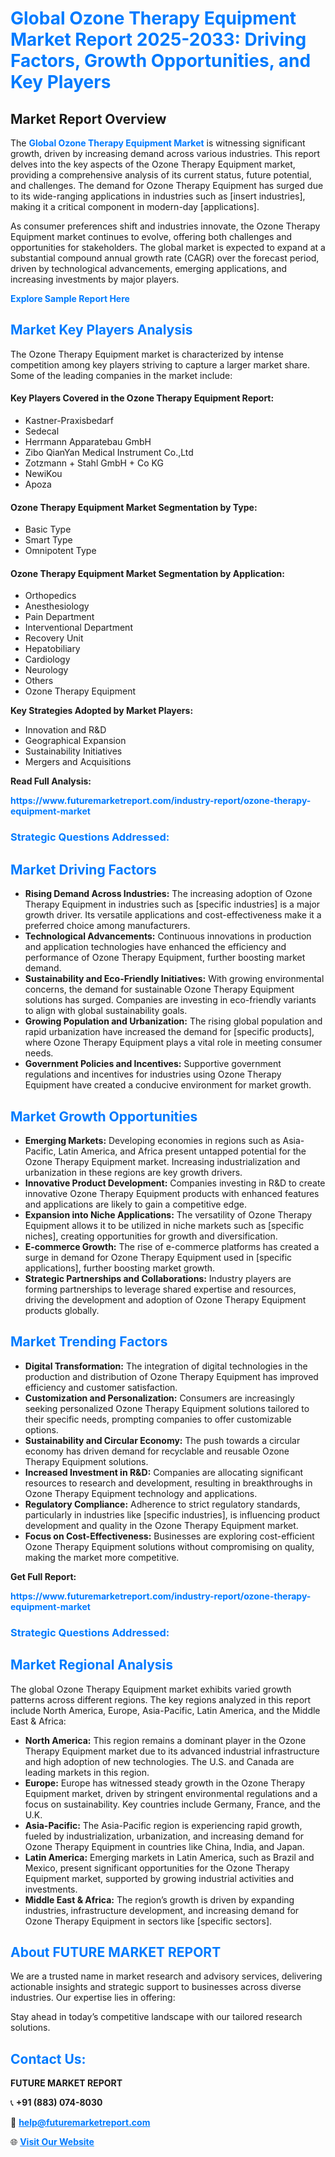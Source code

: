 <h1 style="color: #007BFF;">Global Ozone Therapy Equipment Market Report 2025-2033: Driving Factors, Growth Opportunities, and Key Players</h1>

<section id="overview">
<h2>Market Report Overview</h2>
<p>The <a href="https://www.futuremarketreport.com/industry-report/ozone-therapy-equipment-market" style="color: #007BFF; text-decoration: none;"><strong>Global Ozone Therapy Equipment Market</strong></a> is witnessing significant growth, driven by increasing demand across various industries. This report delves into the key aspects of the Ozone Therapy Equipment market, providing a comprehensive analysis of its current status, future potential, and challenges. The demand for Ozone Therapy Equipment has surged due to its wide-ranging applications in industries such as [insert industries], making it a critical component in modern-day [applications].</p>
<p>As consumer preferences shift and industries innovate, the Ozone Therapy Equipment market continues to evolve, offering both challenges and opportunities for stakeholders. The global market is expected to expand at a substantial compound annual growth rate (CAGR) over the forecast period, driven by technological advancements, emerging applications, and increasing investments by major players.</p>
</section>

<section id="overview">
<p><a href="https://www.futuremarketreport.com/request-sample/reportId=124909" style="color: #007BFF; text-decoration: none;"><strong>Explore Sample Report Here</strong></a></p>
</section>

<section id="key-players">
<h2 style="color: #007BFF;">Market Key Players Analysis</h2>
<p>The Ozone Therapy Equipment market is characterized by intense competition among key players striving to capture a larger market share. Some of the leading companies in the market include:</p>
<h4>Key Players Covered in the Ozone Therapy Equipment Report:</h4>
<ul><li>Kastner-Praxisbedarf</li><li>Sedecal</li><li>Herrmann Apparatebau GmbH</li><li>Zibo QianYan Medical Instrument Co.,Ltd</li><li>Zotzmann + Stahl GmbH + Co KG</li><li>NewiKou</li><li>Apoza</li></ul>
<h4>Ozone Therapy Equipment Market Segmentation by Type:</h4>
<ul><li>Basic Type</li><li>Smart Type</li><li>Omnipotent Type</li></ul>

<h4>Ozone Therapy Equipment Market Segmentation by Application:</h4>
<ul><li>Orthopedics</li><li>Anesthesiology</li><li>Pain Department</li><li>Interventional Department</li><li>Recovery Unit</li><li>Hepatobiliary</li><li>Cardiology</li><li>Neurology</li><li>Others</li><li>Ozone Therapy Equipment</li></ul>
<p><strong>Key Strategies Adopted by Market Players:</strong></p>
<ul>
<li>Innovation and R&D</li>
<li>Geographical Expansion</li>
<li>Sustainability Initiatives</li>
<li>Mergers and Acquisitions</li>
</ul>
</section>

<section>
<p><strong>Read Full Analysis: </strong></p><a href="https://www.futuremarketreport.com/industry-report/ozone-therapy-equipment-market" style="color: #007BFF; text-decoration: none;"><strong>https://www.futuremarketreport.com/industry-report/ozone-therapy-equipment-market</strong></a>
<h3 style="color: #007BFF;">Strategic Questions Addressed:</h3>
</section>

<section id="driving-factors">
<h2 style="color: #007BFF;">Market Driving Factors</h2>
<ul>
<li><strong>Rising Demand Across Industries:</strong> The increasing adoption of Ozone Therapy Equipment in industries such as [specific industries] is a major growth driver. Its versatile applications and cost-effectiveness make it a preferred choice among manufacturers.</li>
<li><strong>Technological Advancements:</strong> Continuous innovations in production and application technologies have enhanced the efficiency and performance of Ozone Therapy Equipment, further boosting market demand.</li>
<li><strong>Sustainability and Eco-Friendly Initiatives:</strong> With growing environmental concerns, the demand for sustainable Ozone Therapy Equipment solutions has surged. Companies are investing in eco-friendly variants to align with global sustainability goals.</li>
<li><strong>Growing Population and Urbanization:</strong> The rising global population and rapid urbanization have increased the demand for [specific products], where Ozone Therapy Equipment plays a vital role in meeting consumer needs.</li>
<li><strong>Government Policies and Incentives:</strong> Supportive government regulations and incentives for industries using Ozone Therapy Equipment have created a conducive environment for market growth.</li>
</ul>
</section>

<section id="growth-opportunities">
<h2 style="color: #007BFF;">Market Growth Opportunities</h2>
<ul>
<li><strong>Emerging Markets:</strong> Developing economies in regions such as Asia-Pacific, Latin America, and Africa present untapped potential for the Ozone Therapy Equipment market. Increasing industrialization and urbanization in these regions are key growth drivers.</li>
<li><strong>Innovative Product Development:</strong> Companies investing in R&D to create innovative Ozone Therapy Equipment products with enhanced features and applications are likely to gain a competitive edge.</li>
<li><strong>Expansion into Niche Applications:</strong> The versatility of Ozone Therapy Equipment allows it to be utilized in niche markets such as [specific niches], creating opportunities for growth and diversification.</li>
<li><strong>E-commerce Growth:</strong> The rise of e-commerce platforms has created a surge in demand for Ozone Therapy Equipment used in [specific applications], further boosting market growth.</li>
<li><strong>Strategic Partnerships and Collaborations:</strong> Industry players are forming partnerships to leverage shared expertise and resources, driving the development and adoption of Ozone Therapy Equipment products globally.</li>
</ul>
</section>

<section id="trending-factors">
<h2 style="color: #007BFF;">Market Trending Factors</h2>
<ul>
<li><strong>Digital Transformation:</strong> The integration of digital technologies in the production and distribution of Ozone Therapy Equipment has improved efficiency and customer satisfaction.</li>
<li><strong>Customization and Personalization:</strong> Consumers are increasingly seeking personalized Ozone Therapy Equipment solutions tailored to their specific needs, prompting companies to offer customizable options.</li>
<li><strong>Sustainability and Circular Economy:</strong> The push towards a circular economy has driven demand for recyclable and reusable Ozone Therapy Equipment solutions.</li>
<li><strong>Increased Investment in R&D:</strong> Companies are allocating significant resources to research and development, resulting in breakthroughs in Ozone Therapy Equipment technology and applications.</li>
<li><strong>Regulatory Compliance:</strong> Adherence to strict regulatory standards, particularly in industries like [specific industries], is influencing product development and quality in the Ozone Therapy Equipment market.</li>
<li><strong>Focus on Cost-Effectiveness:</strong> Businesses are exploring cost-efficient Ozone Therapy Equipment solutions without compromising on quality, making the market more competitive.</li>
</ul>
</section>

<section>
<p><strong>Get Full Report: </strong></p><a href="https://www.futuremarketreport.com/industry-report/ozone-therapy-equipment-market" style="color: #007BFF; text-decoration: none;"><strong>https://www.futuremarketreport.com/industry-report/ozone-therapy-equipment-market</strong></a>
<h3 style="color: #007BFF;">Strategic Questions Addressed:</h3>
</section>


<section id="regional-analysis">
<h2 style="color: #007BFF;">Market Regional Analysis</h2>
<p>The global Ozone Therapy Equipment market exhibits varied growth patterns across different regions. The key regions analyzed in this report include North America, Europe, Asia-Pacific, Latin America, and the Middle East & Africa:</p>
<ul>
<li><strong>North America:</strong> This region remains a dominant player in the Ozone Therapy Equipment market due to its advanced industrial infrastructure and high adoption of new technologies. The U.S. and Canada are leading markets in this region.</li>
<li><strong>Europe:</strong> Europe has witnessed steady growth in the Ozone Therapy Equipment market, driven by stringent environmental regulations and a focus on sustainability. Key countries include Germany, France, and the U.K.</li>
<li><strong>Asia-Pacific:</strong> The Asia-Pacific region is experiencing rapid growth, fueled by industrialization, urbanization, and increasing demand for Ozone Therapy Equipment in countries like China, India, and Japan.</li>
<li><strong>Latin America:</strong> Emerging markets in Latin America, such as Brazil and Mexico, present significant opportunities for the Ozone Therapy Equipment market, supported by growing industrial activities and investments.</li>
<li><strong>Middle East & Africa:</strong> The region’s growth is driven by expanding industries, infrastructure development, and increasing demand for Ozone Therapy Equipment in sectors like [specific sectors].</li>
</ul>
</section>

<footer>
<h2 style="color: #007BFF;">About FUTURE MARKET REPORT</h2>
<p>We are a trusted name in market research and advisory services, delivering actionable insights and strategic support to businesses across diverse industries. Our expertise lies in offering:</p>

<p>Stay ahead in today’s competitive landscape with our tailored research solutions.</p>

<h2 style="color: #007BFF;">Contact Us:</h2>
<p><strong>FUTURE MARKET REPORT</strong></p>
<p>📞 <strong>+91 (883) 074-8030</strong></p>
<p>📧 <strong><a href="mailto:help@futuremarketreport.com" style="color: #007BFF;">help@futuremarketreport.com</a></strong></p>
<p>🌐 <strong><a href="https://www.futuremarketreport.com/" style="color: #007BFF;">Visit Our Website</a></strong></p>
</footer>